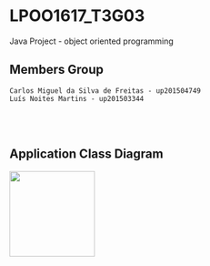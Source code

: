 # LPOO1617_T3G03

Java Project - object oriented programming



## Members Group

    Carlos Miguel da Silva de Freitas - up201504749
    Luís Noites Martins - up201503344
    
<br><br>
## Application Class Diagram

<img src="https://github.com/luisnmartins/LPOO1617_T3G03/tree/final-project-delivery/Resources/PocketSaveUML.png" width="150"> <br>
